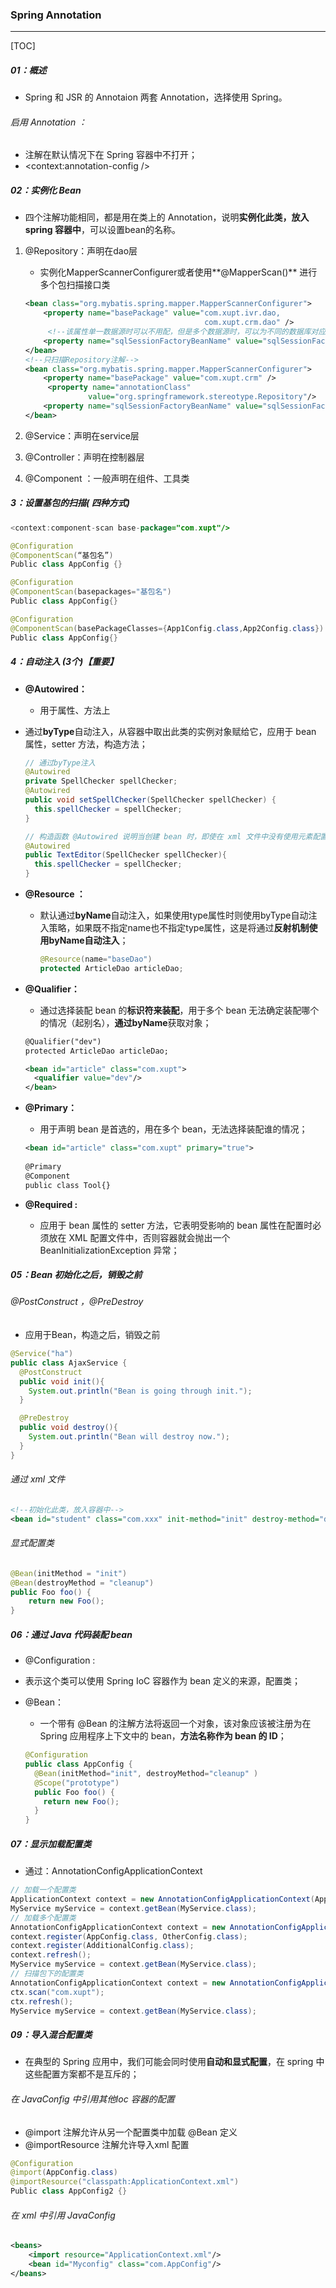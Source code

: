 ### Spring Annotation

------

[TOC]

##### 01：概述

- Spring 和 JSR 的 Annotaion 两套 Annotation，选择使用 Spring。

###### 启用 Annotation ：

- 注解在默认情况下在 Spring 容器中不打开；
- <context:annotation-config />

##### 02：实例化 Bean

- 四个注解功能相同，都是用在类上的 Annotation，说明**实例化此类，放入 spring 容器中**，可以设置bean的名称。


1. @Repository：声明在dao层

   - 实例化MapperScannerConfigurer或者使用**@MapperScan()** 进行多个包扫描接口类

   ```xml
   <bean class="org.mybatis.spring.mapper.MapperScannerConfigurer">    
       <property name="basePackage" value="com.xupt.ivr.dao,
                                           com.xupt.crm.dao" />
     	<!--该属性单一数据源时可以不用配，但是多个数据源时，可以为不同的数据库对应不同的mapper接口-->
       <property name="sqlSessionFactoryBeanName" value="sqlSessionFactory"/>
   </bean>
   <!--只扫描Repository注解-->
   <bean class="org.mybatis.spring.mapper.MapperScannerConfigurer">    
       <property name="basePackage" value="com.xupt.crm" />
     	<property name="annotationClass"
                 value="org.springframework.stereotype.Repository"/>
       <property name="sqlSessionFactoryBeanName" value="sqlSessionFactory"/>
   </bean>
   ```

2. @Service：声明在service层

3. @Controller：声明在控制器层

4. @Component ：一般声明在组件、工具类

##### 3：设置基包的扫描( 四种方式)

```java
<context:component-scan base-package="com.xupt"/>

@Configuration
@ComponentScan(“基包名”)
Public class AppConfig {}

@Configuration
@ComponentScan(basepackages="基包名")
Public class AppConfig{}		

@Configuration
@ComponentScan(basePackageClasses={App1Config.class,App2Config.class})
Public class AppConfig{}
```

##### 4：自动注入 (3个)【重要】

- **@Autowired：**

  - 用于属性、方法上
- 通过**byType**自动注入，从容器中取出此类的实例对象赋给它，应用于 bean 属性，setter 方法，构造方法；
  
  ```java
  // 通过byType注入
  @Autowired
  private SpellChecker spellChecker;
  @Autowired
  public void setSpellChecker(SpellChecker spellChecker) {
    this.spellChecker = spellChecker;
  }
  
  // 构造函数 @Autowired 说明当创建 bean 时，即使在 xml 文件中没有使用元素配置 bean ，构造函数也会被自动注入
  @Autowired
  public TextEditor(SpellChecker spellChecker){
    this.spellChecker = spellChecker;
  }
  ```

- **@Resource ：**
  
  - 默认通过**byName**自动注入，如果使用type属性时则使用byType自动注入策略，如果既不指定name也不指定type属性，这是将通过**反射机制使用byName自动注入**；
  
    ```java
    @Resource(name="baseDao")
    protected ArticleDao articleDao;
    ```
  
- **@Qualifier：**

  - 通过选择装配 bean 的**标识符来装配**，用于多个 bean 无法确定装配哪个的情况（起别名），**通过byName**获取对象；

  ```xml
  @Qualifier("dev")
  protected ArticleDao articleDao;
  
  <bean id="article" class="com.xupt">
  	<qualifier value="dev"/>
  </bean>
  ```

- **@Primary：**

  - 用于声明 bean 是首选的，用在多个 bean，无法选择装配谁的情况；

  ```xml
  <bean id="article" class="com.xupt" primary="true">
    
  @Primary
  @Component
  public class Tool{}
  ```

- **@Required :**
  
  - 应用于 bean 属性的 setter 方法，它表明受影响的 bean 属性在配置时必须放在 XML 配置文件中，否则容器就会抛出一个 BeanInitializationException 异常；

##### 05：Bean 初始化之后，销毁之前

###### 	@PostConstruct ，@PreDestroy

- 应用于Bean，构造之后，销毁之前


```java
@Service("ha")
public class AjaxService {	
  @PostConstruct
  public void init(){
    System.out.println("Bean is going through init.");
  }

  @PreDestroy
  public void destroy(){
    System.out.println("Bean will destroy now.");
  }
}
```

###### 	通过 xml 文件

```xml
<!--初始化此类，放入容器中-->
<bean id="student" class="com.xxx" init-method="init" destroy-method="destroy" />
```

###### 	显式配置类

```java
@Bean(initMethod = "init")
@Bean(destroyMethod = "cleanup")
public Foo foo() {
	return new Foo();
}
```

##### 06：通过 Java 代码装配 bean

-  @Configuration :

  - 表示这个类可以使用 Spring IoC 容器作为 bean 定义的来源，配置类；

- @Bean：

  - 一个带有 @Bean 的注解方法将返回一个对象，该对象应该被注册为在 Spring 应用程序上下文中的 bean，**方法名称作为 bean 的 ID**；

  ```java
  @Configuration
  public class AppConfig {
    @Bean(initMethod="init", destroyMethod="cleanup" )
    @Scope("prototype")
    public Foo foo() {
      return new Foo();
    }
  }
  ```

##### 07：显示加载配置类

- 通过：AnnotationConfigApplicationContext

```java
// 加载一个配置类
ApplicationContext context = new AnnotationConfigApplicationContext(AppConfig.class);
MyService myService = context.getBean(MyService.class);
// 加载多个配置类
AnnotationConfigApplicationContext context = new AnnotationConfigApplicationContext();
context.register(AppConfig.class, OtherConfig.class);
context.register(AdditionalConfig.class);
context.refresh();
MyService myService = context.getBean(MyService.class);
// 扫描包下的配置类
AnnotationConfigApplicationContext context = new AnnotationConfigApplicationContext();
ctx.scan("com.xupt");
ctx.refresh();
MyService myService = context.getBean(MyService.class);
```

##### 09：导入混合配置类

- 在典型的 Spring 应用中，我们可能会同时使用**自动和显式配置**，在 spring 中这些配置方案都不是互斥的；


###### 在 JavaConfig 中引用其他Ioc 容器的配置

- @import 注解允许从另一个配置类中加载 @Bean 定义
- @importResource 注解允许导入xml 配置

```java
@Configuration
@import(AppConfig.class)
@importResource("classpath:ApplicationContext.xml")
Public class AppConfig2 {}
```

###### 在 xml 中引用 JavaConfig

```xml
<beans>
	<import resource="ApplicationContext.xml"/>
	<bean id="Myconfig" class="com.AppConfig"/>
</beans>
```







